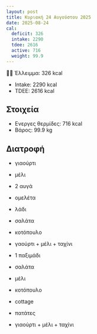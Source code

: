 ```yaml
---
layout: post
title: Κυριακή 24 Αυγούστου 2025
date: 2025-08-24
cal:
  deficit: 326
  intake: 2290
  tdee: 2616
  active: 716
  weight: 99.9
---
```


💪🏻 Έλλειμμα: <span class="green">326 kcal</span>

- Intake: 2290 kcal
- ΤDEE: 2616 kcal

## Στοιχεία

- Ενεργες θερμίδες: 716 kcal
- Βάρος: 99.9 kg


## Διατροφή

- γιαούρτι
- μέλι
- 2 αυγά
- ομελέτα
- λάδι

- σαλάτα
- κοτόπουλο
- γαούρτι + μέλι + ταχίνι
- 1 παξιμάδι

- σαλάτα
- μέλι
- κοτόπουλο
- cottage
- πατάτες
- γιαούρτι + μέλι + ταχίνι

